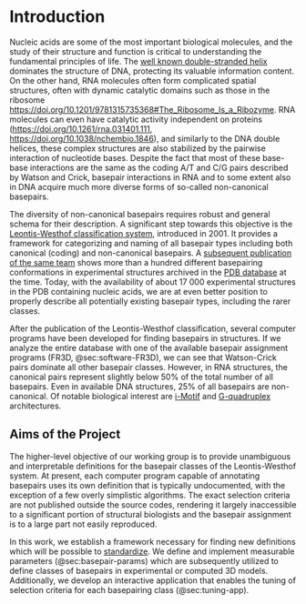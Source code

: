 # Introduction

<!-- Since the [initial discovery of DNA structure](https://doi.org/10.1038/171737a0),  -->

Nucleic acids are some of the most important biological molecules, and the study of their structure and function is critical to understanding the fundamental principles of life.
The [well known double-stranded helix](https://doi.org/10.1038/171737a0) dominates the structure of DNA, protecting its valuable information content.
On the other hand, RNA molecules often form complicated spatial structures, often with dynamic catalytic domains such as those in the ribosome <https://doi.org/10.1201/9781315735368#The_Ribosome_Is_a_Ribozyme>.
RNA molecules can even have catalytic activity independent on proteins (<https://doi.org/10.1261/rna.031401.111>, <https://doi.org/10.1038/nchembio.1846>), and similarly to the DNA double helices, these complex structures are also stabilized by the pairwise interaction of nucleotide bases.
Despite the fact that most of these base-base interactions are the same as the coding A/T and C/G pairs described by Watson and Crick,
basepair interactions in RNA and to some extent also in DNA acquire much more diverse forms of so-called non-canonical basepairs.
<!-- Given the diversity of non-canonical basepairs, it is unsurprising that they require more research than their canonical counterparts.-->

The diversity of non-canonical basepairs requires robust and general schema for their description.
A significant step towards this objective is the [Leontis-Westhof classification system](https://doi.org/10.1017/s1355838201002515), introduced in 2001.
It provides a framework for categorizing and naming of all basepair types including both canonical (coding) and non-canonical basepairs.
A [subsequent publication of the same team](https://doi.org/10.1093/nar/gkf481) shows more than a hundred different basepairing conformations in experimental structures archived in the [PDB database](https://doi.org/10.1093/nar/gky949) at the time.
Today, with the availability of about 17 000 experimental structures in the PDB containing nucleic acids, we are at even better position to properly describe all potentially existing basepair types, including the rarer classes. 

After the publication of the Leontis-Westhof classification, several computer programs have been developed for finding basepairs in structures.
If we analyze the entire database with one of the available basepair assignment programs (FR3D, @sec:software-FR3D), we can see that Watson-Crick pairs dominate all other basepair classes.
However, in RNA structures, the canonical pairs represent slightly below 50% of the total number of all basepairs.
Even in available DNA structures, 25% of all basepairs are non-canonical.
Of notable biological interest are [i-Motif](https://doi.org/10.1093/nar/gky735) and [G-quadruplex](https://doi.org/10.1016/j.trechm.2019.07.002) architectures. 

## Aims of the Project


The higher-level objective of our working group is to provide unambiguous and interpretable definitions for the basepair classes of the Leontis-Westhof system.
At present, each computer program capable of annotating basepairs uses its own definition that is typically undocumented, with
the exception of a few overly simplistic algorithms.
The exact selection criteria are not published outside the source codes, rendering it largely inaccessible to a significant portion of structural biologists and the basepair assignment is to a large part not easily reproduced.

In this work, we establish a framework necessary for finding new definitions which will be possible to [standardize](https://xkcd.com/927/).
We define and implement measurable parameters (@sec:basepair-params) which are subsequently utilized to define classes of basepairs in experimental or computed 3D models.
Additionally, we develop an interactive application that enables the tuning of selection criteria for each basepairing class (@sec:tuning-app).

<!-- ![Our plan to improve the shortcomings of existing programs for basepair assignment. XKCD #927 by Randall Munroe](../img/xkcd_standards_2x.png){#fig:xkcd_standards_2x} -->


<!-- Even though the number of solved nucleic acid structures is significantly lower than the number of known protein structures,  -->

<!-- | Basepair | DNA | RNA |
|----------|-----|-----|
| Watson-Crick A-T -->


<!-- canonical Watson-Crick G-C and A-T basepairs only account for about one half of the interactions in the RNAs we studied.

* DNA is usually the classic helix described by Watson, Crick, and Franklin back in 1953
* RNA often forms much more complex structures, but also contains the helixes
* RNA helix is usualy A-form, DNA B-form, but the basepairs are practically the same
* 
... At the time of writing we have more than 7 thousand RNA structures in PDB, and almost 2 thousand of them are pure nucleic acid, without any protein
... 

"Only" 61.4% of all found basepairs are canonical Watson-Crick (in all PDB structures < 3.5 Å) -->

<!--
Promptses

Write me about 1-2 pages introduction to a thesis about non-canonical basepairs. Include the following information: "Watson-Crick basepairs form double helix, which is the majority of basepair, but 'only' ~75% in DNA and ~50%. DNA has biologically relevant i-Motif (with charged cytosine pairs) and guanine quadruplexes. RNA has huge amount of interesting structures, it even capable of catalytic activity independent of proteins. A simple basepair example is the wobble pair, crucial in tRNAs, but also important elsewhere. The number of NA structures in PDB is small compared to proteins, but grows just as quickly and is more than sufficient for identification and classification of these basepairs. The Leontis-Westhof classification system is from 2002, when there was maybe 1800 structures, but today we have more like 17k. A number of automated tools exist to annotate basepairs in 3D structures, with various shortcomings as described in @sec:3.2. Apart from analysing all types of basepairs and providing update for the definition images from [LSW2002], we propose a few new ways to measure basepair parameters, which can be used to define them and automatically assign them."


Mixtral:

The traditional Watson-Crick basepairs, which form the iconic double helix structure, are the most common basepairs in both DNA and RNA. However, they only account for approximately 75% of basepairs in DNA and 50% in RNA. This leaves a significant portion of nucleic acid (NA) structures unaccounted for, which are classified as non-canonical basepairs. These non-canonical basepairs play a crucial role in various biological processes, including gene regulation, protein synthesis, and chromosomal crossover.

Despite their importance, non-canonical basepairs have been historically understudied due to the lack of appropriate tools and classification systems. The Leontis-Westhof classification system, introduced in 2002, was a significant step towards addressing this gap, providing a framework for categorizing and analyzing non-canonical basepairs. However, with the rapid growth of NA structure data, there is a need for an updated and more comprehensive classification system.

Today, with the availability of more than 17,000 NA structures, there is a wealth of data that can be used to identify and classify non-canonical basepairs. Automated tools have been developed to annotate these basepairs in 3D structures, although they have certain limitations, as discussed in section 3.2.

In this study, we propose a comprehensive analysis of all classes of non-canonical basepairs, including an update of the definition images from the Leontis-Westhof classification system. Additionally, we aim to develop a more robust and comprehensive classification system that can accurately categorize and analyze non-canonical basepairs in NA structures. This work will contribute to a better understanding of the role of non-canonical basepairs in biological processes and provide valuable insights into their functional significance.

In summary, non-canonical basepairs are crucial components of NA structures and play a vital role in various biological processes. With the availability of a large number of NA structures and advanced computational tools, it is now possible to conduct a comprehensive analysis of non-canonical basepairs and develop a more accurate and comprehensive classification system. This work will provide valuable insights into the functional significance of non-canonical basepairs and contribute to a better understanding of NA structure and function.
-->

